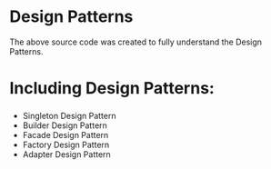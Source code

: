 # Design Patterns

The above source code was created to fully understand the Design Patterns.

# Including Design Patterns:
###  
- Singleton Design Pattern
- Builder Design Pattern
- Facade Design Pattern
- Factory Design Pattern
- Adapter Design Pattern

